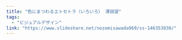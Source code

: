 ```yaml
---
title: "色にまつわるエトセトラ（いろいろ） 澤田望"
tags:
  - "ビジュアルデザイン"
link: "https://www.slideshare.net/nozomisawada969/ss-146353830/"
---
```

